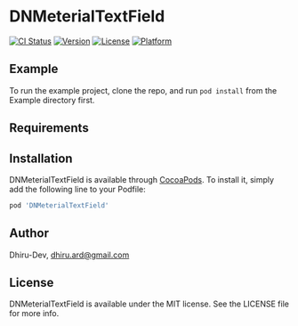 # DNMeterialTextField

[![CI Status](https://img.shields.io/travis/Dhiru-Dev/DNMeterialTextField.svg?style=flat)](https://travis-ci.org/Dhiru-Dev/DNMeterialTextField)
[![Version](https://img.shields.io/cocoapods/v/DNMeterialTextField.svg?style=flat)](https://cocoapods.org/pods/DNMeterialTextField)
[![License](https://img.shields.io/cocoapods/l/DNMeterialTextField.svg?style=flat)](https://cocoapods.org/pods/DNMeterialTextField)
[![Platform](https://img.shields.io/cocoapods/p/DNMeterialTextField.svg?style=flat)](https://cocoapods.org/pods/DNMeterialTextField)

## Example

To run the example project, clone the repo, and run `pod install` from the Example directory first.

## Requirements

## Installation

DNMeterialTextField is available through [CocoaPods](https://cocoapods.org). To install
it, simply add the following line to your Podfile:

```ruby
pod 'DNMeterialTextField'
```

## Author

Dhiru-Dev, dhiru.ard@gmail.com

## License

DNMeterialTextField is available under the MIT license. See the LICENSE file for more info.
